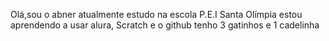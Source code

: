 Olá,sou o abner
atualmente estudo na escola P.E.I Santa Olímpia 
estou aprendendo a usar alura, Scratch e o github
tenho 3 gatinhos e 1 cadelinha 
